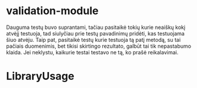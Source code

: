# validation-module

Dauguma testų buvo suprantami, tačiau pasitaikė tokių kurie neaiškų kokį atvėjį testuoja, tad siulyčiau prie testų pavadinimų pridėti, kas testuojama šiuo atvėju.
Taip pat, pasitaikė testų kurie testuoja tą patį metodą, su tai pačiais duomenimis, bet tikisi skirtingo rezultato, galbūt tai tik nepastabumo klaida.
Jei neklystu, kaikurie testai testavo ne tą, ko prašė reikalavimai.
# LibraryUsage
